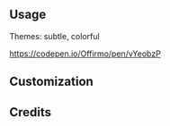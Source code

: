 

## Usage

Themes: subtle, colorful

https://codepen.io/Offirmo/pen/vYeobzP



## Customization



## Credits
